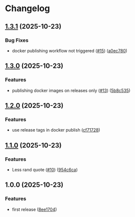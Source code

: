 # Changelog

## [1.3.1](https://github.com/muskeg/quote-api/compare/v1.3.0...v1.3.1) (2025-10-23)


### Bug Fixes

* docker publishing workflow not triggered ([#15](https://github.com/muskeg/quote-api/issues/15)) ([a0ec780](https://github.com/muskeg/quote-api/commit/a0ec780259411d7aa3ccb1e33f5c5540dc1032db))

## [1.3.0](https://github.com/muskeg/quote-api/compare/v1.2.0...v1.3.0) (2025-10-23)


### Features

* publishing docker images on releases only ([#13](https://github.com/muskeg/quote-api/issues/13)) ([5b8c535](https://github.com/muskeg/quote-api/commit/5b8c535b9b6babe0535233277416fbd7b26ec8ed))

## [1.2.0](https://github.com/muskeg/quote-api/compare/v1.1.0...v1.2.0) (2025-10-23)


### Features

* use release tags in docker publish ([cf71728](https://github.com/muskeg/quote-api/commit/cf71728bf8c99135286c74991b4b3a0c5fc31bcf))

## [1.1.0](https://github.com/muskeg/quote-api/compare/v1.0.0...v1.1.0) (2025-10-23)


### Features

* Less rand quote ([#10](https://github.com/muskeg/quote-api/issues/10)) ([954c6ca](https://github.com/muskeg/quote-api/commit/954c6ca6d944c0b541cfafea9401433ef531c324))

## 1.0.0 (2025-10-23)


### Features

* first release ([8ee1704](https://github.com/muskeg/quote-api/commit/8ee1704a62ada58cba791bbac73ae6ec939aacc3))
